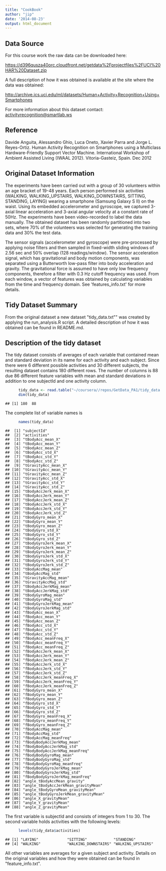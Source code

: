 ```yaml
---
title: "CookBook"
author: "jip"
date: '2014-08-23'
output: html_document
---
```


## Data Source

For this course work the raw data can be downloaded here: 

<https://d396qusza40orc.cloudfront.net/getdata%2Fprojectfiles%2FUCI%20HAR%20Dataset.zip>

A full description of how it was obtained is available at the site where the data was obtained:

<http://archive.ics.uci.edu/ml/datasets/Human+Activity+Recognition+Using+Smartphones>

For more information about this dataset contact: activityrecognition@smartlab.ws

## Reference

Davide Anguita, Alessandro Ghio, Luca Oneto, Xavier Parra and Jorge L. Reyes-Ortiz. Human Activity Recognition on Smartphones using a Multiclass Hardware-Friendly Support Vector Machine. International Workshop of Ambient Assisted Living (IWAAL 2012). Vitoria-Gasteiz, Spain. Dec 2012

## Original Dataset Information

The experiments have been carried out with a group of 30 volunteers within an age bracket of 19-48 years. Each person performed six activities (WALKING, WALKING_UPSTAIRS, WALKING_DOWNSTAIRS, SITTING, STANDING, LAYING) wearing a smartphone (Samsung Galaxy S II) on the waist. Using its embedded accelerometer and gyroscope, we captured 3-axial linear acceleration and 3-axial angular velocity at a constant rate of 50Hz. The experiments have been video-recorded to label the data manually. The obtained dataset has been randomly partitioned into two sets, where 70% of the volunteers was selected for generating the training data and 30% the test data.

The sensor signals (accelerometer and gyroscope) were pre-processed by applying noise filters and then sampled in fixed-width sliding windows of 2.56 sec and 50% overlap (128 readings/window). The sensor acceleration signal, which has gravitational and body motion components, was separated using a Butterworth low-pass filter into body acceleration and gravity. The gravitational force is assumed to have only low frequency components, therefore a filter with 0.3 Hz cutoff frequency was used. From each window, a vector of features was obtained by calculating variables from the time and frequency domain. See 'features_info.txt' for more details. 

## Tidy Dataset Summary

From the original dataset a new dataset "tidy_data.txt"" was created by applying the run_analysis.R script. A detailed description of how it was obtained can be found in README.md.

## Description of the tidy dataset

The tidy dataset consists of averages of each variable that contained mean and standard deviation in its name for each activity and each subject. Since there were 6 different possible activities and 30 different subjects, the resulting dataset contains 180 different rows. The number of columns is 88 due 86 different feature variables with mean and standard deviations in addition to one subjectId and one activity column.



```r
      tidy_data <- read.table("~/coursera//repos/GetData_PA1/tidy_data.txt", header = TRUE)
      dim(tidy_data)
```

```
## [1] 180  88
```

The complete list of variable names is


```r
      names(tidy_data)
```

```
##  [1] "subjectId"                          
##  [2] "activities"                         
##  [3] "tBodyAcc_mean_X"                    
##  [4] "tBodyAcc_mean_Y"                    
##  [5] "tBodyAcc_mean_Z"                    
##  [6] "tBodyAcc_std_X"                     
##  [7] "tBodyAcc_std_Y"                     
##  [8] "tBodyAcc_std_Z"                     
##  [9] "tGravityAcc_mean_X"                 
## [10] "tGravityAcc_mean_Y"                 
## [11] "tGravityAcc_mean_Z"                 
## [12] "tGravityAcc_std_X"                  
## [13] "tGravityAcc_std_Y"                  
## [14] "tGravityAcc_std_Z"                  
## [15] "tBodyAccJerk_mean_X"                
## [16] "tBodyAccJerk_mean_Y"                
## [17] "tBodyAccJerk_mean_Z"                
## [18] "tBodyAccJerk_std_X"                 
## [19] "tBodyAccJerk_std_Y"                 
## [20] "tBodyAccJerk_std_Z"                 
## [21] "tBodyGyro_mean_X"                   
## [22] "tBodyGyro_mean_Y"                   
## [23] "tBodyGyro_mean_Z"                   
## [24] "tBodyGyro_std_X"                    
## [25] "tBodyGyro_std_Y"                    
## [26] "tBodyGyro_std_Z"                    
## [27] "tBodyGyroJerk_mean_X"               
## [28] "tBodyGyroJerk_mean_Y"               
## [29] "tBodyGyroJerk_mean_Z"               
## [30] "tBodyGyroJerk_std_X"                
## [31] "tBodyGyroJerk_std_Y"                
## [32] "tBodyGyroJerk_std_Z"                
## [33] "tBodyAccMag_mean"                   
## [34] "tBodyAccMag_std"                    
## [35] "tGravityAccMag_mean"                
## [36] "tGravityAccMag_std"                 
## [37] "tBodyAccJerkMag_mean"               
## [38] "tBodyAccJerkMag_std"                
## [39] "tBodyGyroMag_mean"                  
## [40] "tBodyGyroMag_std"                   
## [41] "tBodyGyroJerkMag_mean"              
## [42] "tBodyGyroJerkMag_std"               
## [43] "fBodyAcc_mean_X"                    
## [44] "fBodyAcc_mean_Y"                    
## [45] "fBodyAcc_mean_Z"                    
## [46] "fBodyAcc_std_X"                     
## [47] "fBodyAcc_std_Y"                     
## [48] "fBodyAcc_std_Z"                     
## [49] "fBodyAcc_meanFreq_X"                
## [50] "fBodyAcc_meanFreq_Y"                
## [51] "fBodyAcc_meanFreq_Z"                
## [52] "fBodyAccJerk_mean_X"                
## [53] "fBodyAccJerk_mean_Y"                
## [54] "fBodyAccJerk_mean_Z"                
## [55] "fBodyAccJerk_std_X"                 
## [56] "fBodyAccJerk_std_Y"                 
## [57] "fBodyAccJerk_std_Z"                 
## [58] "fBodyAccJerk_meanFreq_X"            
## [59] "fBodyAccJerk_meanFreq_Y"            
## [60] "fBodyAccJerk_meanFreq_Z"            
## [61] "fBodyGyro_mean_X"                   
## [62] "fBodyGyro_mean_Y"                   
## [63] "fBodyGyro_mean_Z"                   
## [64] "fBodyGyro_std_X"                    
## [65] "fBodyGyro_std_Y"                    
## [66] "fBodyGyro_std_Z"                    
## [67] "fBodyGyro_meanFreq_X"               
## [68] "fBodyGyro_meanFreq_Y"               
## [69] "fBodyGyro_meanFreq_Z"               
## [70] "fBodyAccMag_mean"                   
## [71] "fBodyAccMag_std"                    
## [72] "fBodyAccMag_meanFreq"               
## [73] "fBodyBodyAccJerkMag_mean"           
## [74] "fBodyBodyAccJerkMag_std"            
## [75] "fBodyBodyAccJerkMag_meanFreq"       
## [76] "fBodyBodyGyroMag_mean"              
## [77] "fBodyBodyGyroMag_std"               
## [78] "fBodyBodyGyroMag_meanFreq"          
## [79] "fBodyBodyGyroJerkMag_mean"          
## [80] "fBodyBodyGyroJerkMag_std"           
## [81] "fBodyBodyGyroJerkMag_meanFreq"      
## [82] "angle_tBodyAccMean_gravity"         
## [83] "angle_tBodyAccJerkMean_gravityMean" 
## [84] "angle_tBodyGyroMean_gravityMean"    
## [85] "angle_tBodyGyroJerkMean_gravityMean"
## [86] "angle_X_gravityMean"                
## [87] "angle_Y_gravityMean"                
## [88] "angle_Z_gravityMean"
```


The first variable is subjectId and consists of integers from 1 to 30. The second variable holds activities with the following levels:


```r
      levels(tidy_data$activities)
```

```
## [1] "LAYING"             "SITTING"            "STANDING"          
## [4] "WALKING"            "WALKING_DOWNSTAIRS" "WALKING_UPSTAIRS"
```

All other variables are averages for a given subject and activity. Details on the original variables and how they were obtained can be found in "feature_info.txt".
